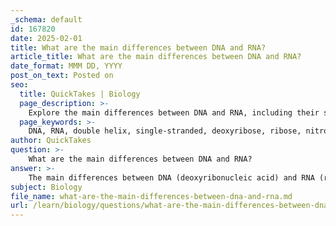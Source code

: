 ```yaml
---
_schema: default
id: 167820
date: 2025-02-01
title: What are the main differences between DNA and RNA?
article_title: What are the main differences between DNA and RNA?
date_format: MMM DD, YYYY
post_on_text: Posted on
seo:
  title: QuickTakes | Biology
  page_description: >-
    Explore the main differences between DNA and RNA, including their structure, sugar component, nitrogenous bases, functions, locations in the cell, and stability.
  page_keywords: >-
    DNA, RNA, double helix, single-stranded, deoxyribose, ribose, nitrogenous bases, genetic material, mRNA, rRNA, tRNA, protein synthesis, eukaryotic cells, prokaryotic cells, stability, hydrolysis
author: QuickTakes
question: >-
    What are the main differences between DNA and RNA?
answer: >-
    The main differences between DNA (deoxyribonucleic acid) and RNA (ribonucleic acid) can be summarized as follows:\n\n1. **Structure**:\n   - **DNA**: DNA is typically double-stranded, forming a double helix structure. It consists of two long chains of nucleotides twisted around each other.\n   - **RNA**: RNA is usually single-stranded. It can fold into various shapes due to intramolecular base pairing.\n\n2. **Sugar Component**:\n   - **DNA**: The sugar in DNA is deoxyribose, which lacks one oxygen atom compared to ribose.\n   - **RNA**: The sugar in RNA is ribose, which has an additional hydroxyl group (-OH) compared to deoxyribose.\n\n3. **Nitrogenous Bases**:\n   - **DNA**: DNA contains four nitrogenous bases: adenine (A), thymine (T), cytosine (C), and guanine (G).\n   - **RNA**: RNA also contains four nitrogenous bases, but instead of thymine, it has uracil (U). Therefore, the bases in RNA are adenine (A), uracil (U), cytosine (C), and guanine (G).\n\n4. **Function**:\n   - **DNA**: DNA primarily serves as the genetic material that stores and transmits genetic information. It is responsible for the long-term storage of information and is involved in the replication process.\n   - **RNA**: RNA plays several roles in the cell, including:\n     - Messenger RNA (mRNA): Carries genetic information from DNA to ribosomes for protein synthesis.\n     - Ribosomal RNA (rRNA): Forms the core of ribosomes and is essential for protein synthesis.\n     - Transfer RNA (tRNA): Helps in translating mRNA into proteins by bringing the appropriate amino acids to the ribosome.\n\n5. **Location**:\n   - **DNA**: In eukaryotic cells, DNA is located in the nucleus, while in prokaryotic cells, it is found in the cytoplasm.\n   - **RNA**: RNA is synthesized in the nucleus (in eukaryotes) and can be found in the cytoplasm, where it participates in protein synthesis.\n\n6. **Stability**:\n   - **DNA**: DNA is more stable than RNA due to its double-stranded structure and the absence of the hydroxyl group on the sugar, making it less susceptible to hydrolysis.\n   - **RNA**: RNA is generally less stable and more prone to degradation, which is suitable for its roles in transient processes like protein synthesis.\n\nThese differences highlight the distinct roles that DNA and RNA play in the cell, with DNA serving as the long-term storage of genetic information and RNA acting as a versatile molecule involved in various aspects of gene expression and regulation.
subject: Biology
file_name: what-are-the-main-differences-between-dna-and-rna.md
url: /learn/biology/questions/what-are-the-main-differences-between-dna-and-rna
---
```


&nbsp;
